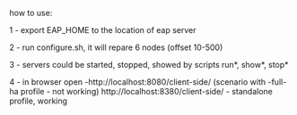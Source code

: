 how to use:

1 - export EAP_HOME to the location of eap server

2 - run configure.sh, it will repare 6 nodes (offset 10-500)

3 - servers could be started, stopped, showed by scripts run*, show*, stop*

4 - in browser open -http://localhost:8080/client-side/ (scenario with -full-ha profile - not working)
http://localhost:8380/client-side/ - standalone profile, working